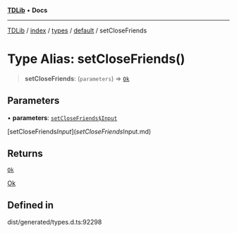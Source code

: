 [**TDLib**](../../../../../../README.md) • **Docs**

***

[TDLib](../../../../../../modules.md) / [index](../../../../../README.md) / [types](../../../README.md) / [default](../README.md) / setCloseFriends

# Type Alias: setCloseFriends()

> **setCloseFriends**: (`parameters`) => [`Ok`](Ok.md)

## Parameters

• **parameters**: [`setCloseFriends$Input`](setCloseFriends$Input.md)

[setCloseFriends$Input](setCloseFriends$Input.md)

## Returns

[`Ok`](Ok.md)

[Ok](Ok.md)

## Defined in

dist/generated/types.d.ts:92298
